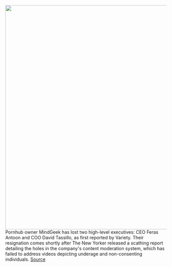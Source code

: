 <img src='https://cdn.vox-cdn.com/thumbor/Rhn4_SdvA3fWq2bQn-AihlCJpDo=/0x0:4499x2945/1200x800/filters:focal(1891x1114:2609x1832)/cdn.vox-cdn.com/uploads/chorus_image/image/71004090/910428376.0.jpg' width='700px' /><br/>
Pornhub owner MindGeek has lost two high-level executives: CEO Feras Antoon and COO David Tassillo, as first reported by Variety. Their resignation comes shortly after The New Yorker released a scathing report detailing the holes in the company's content moderation system, which has failed to address videos depicting underage and non-consenting individuals.
<a href='https://www.theverge.com/2022/6/22/23178427/pornhub-owners-ceo-coo-resign-antoon-tassillo-mindgeek'> Source <a/>